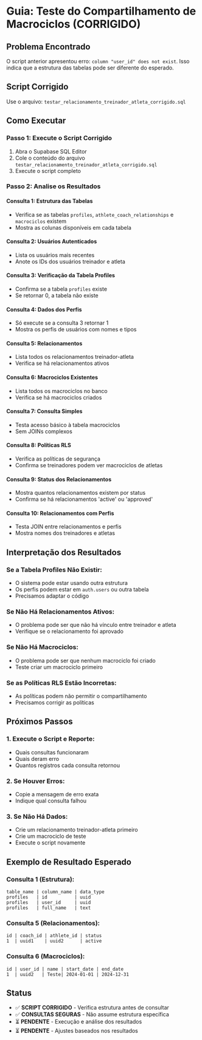 # Guia: Teste do Compartilhamento de Macrociclos (CORRIGIDO)

## Problema Encontrado
O script anterior apresentou erro: `column "user_id" does not exist`. Isso indica que a estrutura das tabelas pode ser diferente do esperado.

## Script Corrigido
Use o arquivo: `testar_relacionamento_treinador_atleta_corrigido.sql`

## Como Executar

### **Passo 1: Execute o Script Corrigido**
1. Abra o Supabase SQL Editor
2. Cole o conteúdo do arquivo `testar_relacionamento_treinador_atleta_corrigido.sql`
3. Execute o script completo

### **Passo 2: Analise os Resultados**

#### **Consulta 1: Estrutura das Tabelas**
- Verifica se as tabelas `profiles`, `athlete_coach_relationships` e `macrociclos` existem
- Mostra as colunas disponíveis em cada tabela

#### **Consulta 2: Usuários Autenticados**
- Lista os usuários mais recentes
- Anote os IDs dos usuários treinador e atleta

#### **Consulta 3: Verificação da Tabela Profiles**
- Confirma se a tabela `profiles` existe
- Se retornar 0, a tabela não existe

#### **Consulta 4: Dados dos Perfis**
- Só execute se a consulta 3 retornar 1
- Mostra os perfis de usuários com nomes e tipos

#### **Consulta 5: Relacionamentos**
- Lista todos os relacionamentos treinador-atleta
- Verifica se há relacionamentos ativos

#### **Consulta 6: Macrociclos Existentes**
- Lista todos os macrociclos no banco
- Verifica se há macrociclos criados

#### **Consulta 7: Consulta Simples**
- Testa acesso básico à tabela macrociclos
- Sem JOINs complexos

#### **Consulta 8: Políticas RLS**
- Verifica as políticas de segurança
- Confirma se treinadores podem ver macrociclos de atletas

#### **Consulta 9: Status dos Relacionamentos**
- Mostra quantos relacionamentos existem por status
- Confirma se há relacionamentos 'active' ou 'approved'

#### **Consulta 10: Relacionamentos com Perfis**
- Testa JOIN entre relacionamentos e perfis
- Mostra nomes dos treinadores e atletas

## Interpretação dos Resultados

### **Se a Tabela Profiles Não Existir:**
- O sistema pode estar usando outra estrutura
- Os perfis podem estar em `auth.users` ou outra tabela
- Precisamos adaptar o código

### **Se Não Há Relacionamentos Ativos:**
- O problema pode ser que não há vínculo entre treinador e atleta
- Verifique se o relacionamento foi aprovado

### **Se Não Há Macrociclos:**
- O problema pode ser que nenhum macrociclo foi criado
- Teste criar um macrociclo primeiro

### **Se as Políticas RLS Estão Incorretas:**
- As políticas podem não permitir o compartilhamento
- Precisamos corrigir as políticas

## Próximos Passos

### **1. Execute o Script e Reporte:**
- Quais consultas funcionaram
- Quais deram erro
- Quantos registros cada consulta retornou

### **2. Se Houver Erros:**
- Copie a mensagem de erro exata
- Indique qual consulta falhou

### **3. Se Não Há Dados:**
- Crie um relacionamento treinador-atleta primeiro
- Crie um macrociclo de teste
- Execute o script novamente

## Exemplo de Resultado Esperado

### **Consulta 1 (Estrutura):**
```
table_name | column_name | data_type
profiles   | id          | uuid
profiles   | user_id     | uuid
profiles   | full_name   | text
```

### **Consulta 5 (Relacionamentos):**
```
id | coach_id | athlete_id | status
1  | uuid1    | uuid2      | active
```

### **Consulta 6 (Macrociclos):**
```
id | user_id | name | start_date | end_date
1  | uuid2   | Teste| 2024-01-01 | 2024-12-31
```

## Status

- ✅ **SCRIPT CORRIGIDO** - Verifica estrutura antes de consultar
- ✅ **CONSULTAS SEGURAS** - Não assume estrutura específica
- ⏳ **PENDENTE** - Execução e análise dos resultados
- ⏳ **PENDENTE** - Ajustes baseados nos resultados
